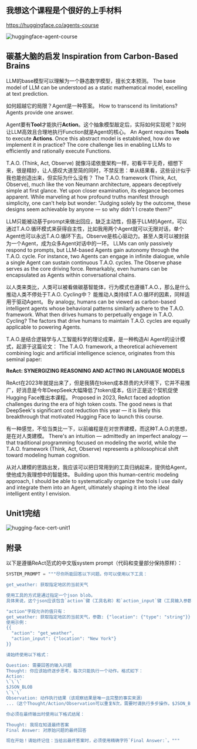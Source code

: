## 我想这个课程是个很好的上手材料
https://huggingface.co/agents-course

![huggingface-agent-course](https://muscaestar.xyz/huggingface-agent-course.png)

## 碳基大脑的启发 **Inspiration from Carbon-Based Brains**


LLM的base模型可以理解为一个静态数学模型，擅长文本预测。
The base model of LLM can be understood as a static mathematical model, excelling at text prediction.

如何超越它的局限？Agent是一种答案。
How to transcend its limitations? Agents provide one answer.

Agent要有**Tool**才能执行**Action**。这个抽象模型敲定后，实际如何实现呢？如何让LLM高效且合理地执行Function就是Agent的核心。
An Agent requires **Tools** to execute **Actions**. Once this abstract model is established, how do we implement it in practice? The core challenge lies in enabling LLMs to efficiently and rationally execute Functions.

T.A.O.  (Think, Act, Observe) 就像冯诺依曼架构一样，初看平平无奇，细想下来，很是精妙，让人感叹大道至简的同时，不禁反思：单从结果看，这些设计似乎我也能创造出来，但实际为什么没有？
The T.A.O. framework (Think, Act, Observe), much like the von Neumann architecture, appears deceptively simple at first glance. Yet upon closer examination, its elegance becomes apparent. While marveling at how profound truths manifest through simplicity, one can't help but wonder: "Judging solely by the outcome, these designs seem achievable by anyone — so why didn't I create them?"

LLM只能被动基于prompt来做出回应，缺乏主动性，但基于LLM的Agent，可以通过T.A.O.循环模式来获得自主性，比如我用两个Agent就可以无限对话，单个Agent也可以永远T.A.O.循环下去。Observe是核心驱动力。甚至人类可以被封装为一个Agent，成为众多Agent对话中的一环。
LLMs can only passively respond to prompts, but LLM-based Agents gain autonomy through the T.A.O. cycle. For instance, two Agents can engage in infinite dialogue, while a single Agent can sustain continuous T.A.O. cycles. The Observe phase serves as the core driving force. Remarkably, even humans can be encapsulated as Agents within conversational chains.

以人类来类比，人类可以被看做碳基智能体，行为模式也遵循T.A.O.，那么是什么推动人类不停处于T.A.O. Cycling中？
能推动人类持续T.A.O.循环的因素，同样适用于驱动Agent。
By analogy, humans can be viewed as carbon-based intelligent agents whose behavioral patterns similarly adhere to the T.A.O. framework. What then drives humans to perpetually engage in T.A.O. Cycling?
The factors that drive humans to maintain T.A.O. cycles are equally applicable to powering Agents.

T.A.O.是结合逻辑学与人工智能科学的理论成果，是一种构造AI Agent的设计模式，起源于这篇论文：
The T.A.O. framework, a theoretical achievement combining logic and artificial intelligence science, originates from this seminal paper:

**ReAct: SYNERGIZING REASONING AND ACTING IN LANGUAGE MODELS**

ReAct在2023年就提出来了，但是我猜在token成本昂贵的大环境下，它并不易推广，好消息是今年DeepSeek大幅降低了token成本，估计正是这个契机促使Hugging Face推出本课程。
Proposed in 2023, ReAct faced adoption challenges during the era of high token costs. The good news is that DeepSeek's significant cost reduction this year — it is likely this breakthrough that motivated Hugging Face to launch this course.

有一种感觉，不恰当类比一下，以前编程是在对世界建模，而这种T.A.O.的思想，是在对人类建模。
There's an intuition — admittedly an imperfect analogy — that traditional programming focused on modeling the world, while the T.A.O. framework (Think, Act, Observe) represents a philosophical shift toward modeling human cognition.

从对人建模的思路出发，我应该可以把日常用到的工具归纳起来，提供给Agent，使他成为我理想中的智能体。
Building upon this human-centric modeling approach, I should be able to systematically organize the tools I use daily and integrate them into an Agent, ultimately shaping it into the ideal intelligent entity I envision.

## Unit1完结

![hugging-face-cert-unit1](https://muscaestar.xyz/hugging-face-cert-unit1.jpeg)


## 附录
以下是遵循ReAct范式的中文版system prompt（代码和变量部分保持原样）：

```python
SYSTEM_PROMPT = """尽你所能回答以下问题。你可以使用以下工具：

get_weather: 获取指定地区的当前天气

使用工具的方式是通过指定一个json blob。
具体来说，这个json应该包含`action`键（工具名称）和`action_input`键（工具输入参数）。

"action"字段允许的值只有：
get_weather: 获取指定地区的当前天气，参数: {"location": {"type": "string"}}
使用示例：
{{
  "action": "get_weather",
  "action_input": {"location": "New York"}
}}

请始终使用以下格式：

Question: 需要回答的输入问题
Thought: 你应该始终逐步思考，每次只能执行一个动作。格式如下：
Action:
\`\`\`
$JSON_BLOB
\`\`\`
Observation: 动作执行结果（该观察结果是唯一且完整的事实来源）
...（这个Thought/Action/Observation可以重复N次，需要时请执行多步操作。$JSON_BLOB必须使用markdown格式，且每次只能执行一个动作）

你必须在最终输出时使用以下格式结尾：

Thought: 我现在知道最终答案
Final Answer: 对原始问题的最终回答

现在开始！请始终记住：当给出最终答案时，必须使用精确字符`Final Answer:`。"""
```